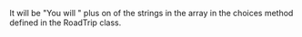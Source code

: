 It will be "You will " plus on of the strings in the array in the choices method defined in the RoadTrip class.
